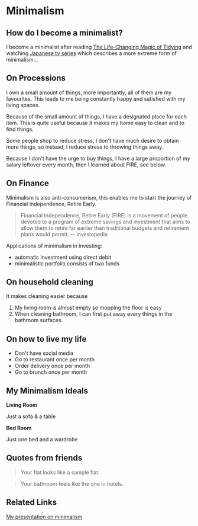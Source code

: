 # Minimalism

## How do I become a minimalist?

I become a minimalist after reading [The Life-Changing Magic of Tidying](https://www.amazon.co.uk/Life-Changing-Magic-Tidying-effective-clutter/dp/0091955106/ref=asc_df_0091955106/?tag=googshopuk-21&linkCode=df0&hvadid=310834580283&hvpos=&hvnetw=g&hvrand=11869604209145403320&hvpone=&hvptwo=&hvqmt=&hvdev=c&hvdvcmdl=&hvlocint=&hvlocphy=9041110&hvtargid=pla-492265979689&psc=1&th=1&psc=1) and watching [Japanese tv series](https://www.imdb.com/title/tt5362450/) which describes a more extreme form of minimalism...

## On Processions

I own a small amount of things, more importantly, all of them are my favourites. This leads to me being constantly happy and satisfied with my living spaces.

Because of the small amount of things, I have a designated place for each item.
This is quite useful because it makes my home easy to clean and to find things.

Some people shop to reduce stress, I don't have much desire to obtain more things, so instead, I reduce stress to throwing things away.

Because I don't have the urge to buy things, I have a large proportion of my salary leftover every month, then I learned about FIRE, see below.

## On Finance

Minimalism is also anti-consumerism, this enables me to start the journey of Financial Independence, Retire Early.

> Financial Independence, Retire Early (FIRE) is a movement of people devoted to a program of extreme savings and investment that aims to allow them to retire far earlier than traditional budgets and retirement plans would permit. -- investopedia

Applications of minimalism in investing:

- automatic investment using direct debit
- minimalistic portfolio consists of two funds

## On household cleaning

It makes cleaning easier because

1. My living room is almost empty so mopping the floor is easy
1. When cleaning bathroom, I can first put away every things in the bathroom surfaces.

## On how to live my life

- Don't have social media
- Go to restaurant once per month
- Order delivery once per month
- Go to brunch once per month

## My Minimalism Ideals

**Living Room**

Just a sofa & a table

**Bed Room**

Just one bed and a wardrobe

## Quotes from friends

> Your flat looks like a sample flat.

> Your bathroom feels like the one in hotels.

## Related Links

[My presentation on minimalism](https://www.bilibili.com/video/BV1u54y1x7zF)
